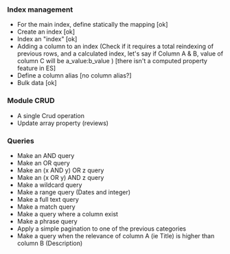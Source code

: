 ### Index management
- For the main index, define statically the mapping [ok]
- Create an index [ok]
- Index an "index" [ok]
- Adding a column to an index (Check if it requires a total reindexing of previous rows, and a calculated index, let's say if Column A & B, value of column C will be a_value:b_value ) [there isn't a computed property feature in ES]
- Define a column alias [no column alias?]
- Bulk data [ok]


### Module CRUD
- A single Crud operation
- Update array property (reviews)

### Queries
- Make an AND query
- Make an OR query
- Make an (x AND y) OR z query
- Make an (x OR y) AND z query
- Make a wildcard query
- Make a range query (Dates and integer)
- Make a full text query
- Make a match query
- Make a query where a column exist
- Make a phrase query
- Apply a simple pagination to one of the previous categories
- Make a query when the relevance of column A (ie Title) is higher than column B (Description)
